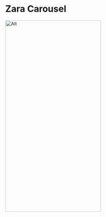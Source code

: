 # Zara Carousel

<img src="./zara-carousel.gif" alt="Alt" width="300" height="600" alt="preview" />



